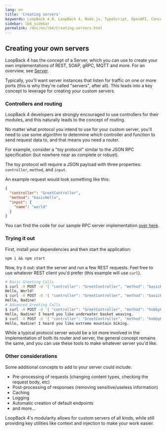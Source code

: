 ```yaml
---
lang: en
title: 'Creating servers'
keywords: LoopBack 4.0, LoopBack 4, Node.js, TypeScript, OpenAPI, Concepts
sidebar: lb4_sidebar
permalink: /doc/en/lb4/Creating-servers.html
---
```


## Creating your own servers

LoopBack 4 has the concept of a Server, which you can use to create your own
implementations of REST, SOAP, gRPC, MQTT and more. For an overview, see
[Server](Server.md).

Typically, you'll want server instances that listen for traffic on one or more
ports (this is why they're called "servers", after all). This leads into a key
concept to leverage for creating your custom servers.

### Controllers and routing

LoopBack 4 developers are strongly encouraged to use controllers for their
modules, and this naturally leads to the concept of routing.

No matter what protocol you intend to use for your custom server, you'll need to
use some algorithm to determine _which_ controller and function to send request
data to, and that means you need a router.

For example, consider a "toy protocol" similar to the JSON RPC specification
(but nowhere near as complete or robust).

The toy protocol will require a JSON payload with three properties:
`controller`, `method`, and `input`.

An example request would look something like this:

```json
{
  "controller": "GreetController",
  "method": "basicHello",
  "input": {
    "name": "world"
  }
}
```

You can find the code for our sample RPC server implementation
[over here](https://github.com/loopbackio/loopback-next/tree/master/examples/rpc-server).

### Trying it out

First, install your dependencies and then start the application:

```
npm i && npm start
```

Now, try it out: start the server and run a few REST requests. Feel free to use
whatever REST client you'd prefer (this example will use `curl`).

```sh
# Basic Greeting Calls
$ curl -X POST -d '{ "controller": "GreetController", "method": "basicHello" }' -H "Content-Type: application/json" http://localhost:3000/
Hello, World!
$ curl -X POST -d '{ "controller": "GreetController", "method": "basicHello", "input": { "name": "Nadine" } }' -H "Content-Type: application/json" http://localhost:3000/
Hello, Nadine!
# Advanced Greeting Calls
$ curl -X POST -d '{ "controller": "GreetController", "method": "hobbyHello", "input": { "name": "Nadine" } }' -H "Content-Type: application/json" http://localhost:3000/
Hello, Nadine! I heard you like underwater basket weaving.
$ curl -X POST -d '{ "controller": "GreetController", "method": "hobbyHello", "input": { "name": "Nadine", "hobby": "extreme mountain biking" } }' -H "Content-Type: application/json" http://localhost:3000/
Hello, Nadine! I heard you like extreme mountain biking.
```

While a typical protocol server would be a lot more involved in the
implementation of both its router and server, the general concept remains the
same, and you can use these tools to make whatever server you'd like.

### Other considerations

Some additional concepts to add to your server could include:

- Pre-processing of requests (changing content types, checking the request body,
  etc)
- Post-processing of responses (removing sensitive/useless information)
- Caching
- Logging
- Automatic creation of default endpoints
- and more...

LoopBack 4's modularity allows for custom servers of all kinds, while still
providing key utilities like context and injection to make your work easier.
